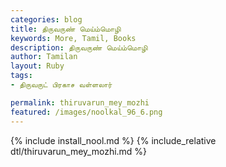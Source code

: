 ```yaml
---  
categories: blog  
title: திருவருண் மெய்ம்மொழி
keywords: More, Tamil, Books  
description: திருவருண் மெய்ம்மொழி
author: Tamilan  
layout: Ruby  
tags:     
- திருவருட் பிரகாச வள்ளலார்

permalink: thiruvarun_mey_mozhi  
featured: /images/noolkal_96_6.png  
---  
```

{% include install_nool.md %} 
{% include_relative dtl/thiruvarun_mey_mozhi.md %} 
